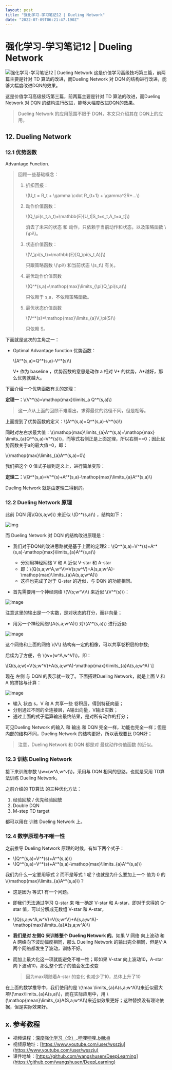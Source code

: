 ```yaml
---
layout: post
title: "强化学习-学习笔记12 | Dueling Network"
date: "2022-07-09T06:21:47.190Z"
---
```

强化学习-学习笔记12 | Dueling Network
=============================

![强化学习-学习笔记12 | Dueling Network](https://img2022.cnblogs.com/blog/2192866/202207/2192866-20220709135748627-1491449932.png) 这是价值学习高级技巧第三篇，前两篇主要是针对 TD 算法的改进，而Dueling Network 对 DQN 的结构进行改进，能够大幅度改进DQN的效果。

这是价值学习高级技巧第三篇，前两篇主要是针对 TD 算法的改进，而Dueling Network 对 DQN 的结构进行改进，能够大幅度改进DQN的效果。

> Dueling Network 的应用范围不限于 DQN，本文只介绍其在 DQN上的应用。

12\. Dueling Network
--------------------

### 12.1 优势函数

Advantage Function.

> 回顾一些基础概念：
> 
> 1.  折扣回报：
>     
>     \\(U\_t = R\_t + \\gamma \\cdot R\_{t+1} + \\gamma^2R+...\\)
>     
> 2.  动作价值函数：
>     
>     \\(Q\_\\pi(s\_t,a\_t)=\\mathbb{E}\[U\_t|S\_t=s\_t,A\_t=a\_t\]\\)
>     
>     消去了未来的状态 和 动作，只依赖于当前动作和状态，以及策略函数 \\(\\pi\\)。
>     
> 3.  状态价值函数：
>     
>     \\(V\_\\pi(s\_t)=\\mathbb{E}\[Q\_\\pi(s\_t,A)\]\\)
>     
>     只跟策略函数 \\(\\pi\\) 和当前状态 \\(s\_t\\) 有关。
>     
> 4.  最优动作价值函数
>     
>     \\(Q^\*(s,a)=\\mathop{max}\\limits\_{\\pi}Q\_\\pi(s,a)\\)
>     
>     只依赖于 s,a，不依赖策略函数。
>     
> 5.  最优状态价值函数
>     
>     \\(V^\*(s)=\\mathop{max}\\limits\_{a}V\_\\pi(S)\\)
>     
>     只依赖 S。
>     

下面就是这次的主角之一：

*   Optimal Advantage function 优势函数：
    
    \\(A^\*(s,a)=Q^\*(s,a)-V^\*(s)\\)
    
    V\* 作为 baseline ，优势函数的意思是动作 a 相对 V\* 的优势，A\*越好，那么优势就越大。
    

下面介绍一个优势函数有关的定理：

**定理一：**\\(V^\*(s)=\\mathop{max}\\limits\_a Q^\*(s,a)\\)

> 这一点从上面的回顾不难看出，求得最优的路径不同，但是相等。

上面提到了优势函数的定义：\\(A^\*(s,a)=Q^\*(s,a)-V^\*(s)\\)

同时对左右求最大值：\\(\\mathop{max}\\limits\_{a}A^\*(s,a)=\\mathop{max} \\limits\_{a}Q^\*(s,a)-V^\*(s)\\)，而等式右侧正是上面定理，所以右侧==0；因此优势函数关于a的最大值=0，即：

\\(\\mathop{max}\\limits\_{a}A^\*(s,a)=0\\)

我们把这个 0 值式子加到定义上，进行简单变形：

**定理二：**\\(Q^\*(s,a)=V^\*(s)+A^\*(s,a)-\\mathop{max}\\limits\_{a}A^\*(s,a)\\)

Dueling Network 就是由定理二得到的。

### 12.2 Dueling Network 原理

此前 DQN 用\\(Q(s,a;w)\\) 来近似 \\(D^\*(s,a)\\) ，结构如下：

![img](https://img2022.cnblogs.com/blog/2192866/202207/2192866-20220708180904823-1849395949.png)

而 Dueling Network 对 DQN 的结构改进原理是：

*   我们对于DQN的改进思路就是基于上面的定理2：\\(Q^\*(s,a)=V^\*(s)+A^\*(s,a)-\\mathop{max}\\limits\_{a}A^\*(s,a)\\)
    
    *   分别用神经网络 V 和 A 近似 V-star 和 A-star
    *   即：\\(Q(s,a;w^A,w^V)=V(s;w^V)+A(s,a;w^A)-\\mathop{max}\\limits\_{a}A(s,a;w^A)\\)
    *   这样也完成了对于 Q-star 的近似，与 DQN 的功能相同。
*   首先需要用一个神经网络 \\(V(s;w^V)\\) 来近似 \\(V^\*(s)\\)：
    

![image](https://img2022.cnblogs.com/blog/2192866/202207/2192866-20220709135628472-1831216809.png)

注意这里的输出是一个实数，是对状态的打分，而非向量；

*   用另一个神经网络\\(A(s,a;w^A)\\) 对\\(A^\*(s,a)\\) 进行近似:

![image](https://img2022.cnblogs.com/blog/2192866/202207/2192866-20220709135638050-1230417346.png)

这个网络和上面的网络 \\(V\\) 结构有一定的相像，可以共享卷积层的参数;

后续为了方便，令 \\(w=(w^A,w^V)\\)，即：

\\\[Q(s,a;w)=V(s;w^V)+A(s,a;w^A)-\\mathop{max}\\limits\_{a}A(s,a;w^A) \\\]

现在 左侧 与 DQN 的表示就一致了。下面搭建Dueling Network，就是上面 V 和 A 的拼接与计算：

![image](https://img2022.cnblogs.com/blog/2192866/202207/2192866-20220709135651535-1515222011.png)

*   输入 状态 s，V 和 A 共享一些 卷积层，得到特征向量；
*   分别通过不同的全连接层，A输出向量，V输出实数；
*   通过上面的式子运算输出最终结果，是对所有动作的打分；

可见Dueling Network 的输入 和 输出 和 DQN 完全一样，功能也完全一样；但是内部的结构不同，Dueling Network 的结构更好，所以表现要比 DQN好；

> 注意，Dueling Network 和 DQN 都是对 最优动作价值函数 的近似。

### 12.3 训练 Dueling Network

接下来训练参数 \\(w=(w^A,w^v)\\)，采用与 DQN 相同的思路，也就是采用 TD算法训练 Dueling Network。

之前介绍的 TD算法 的三种优化方法：

1.  经验回放 / 优先经验回放
2.  Double DQN
3.  M-step TD target

都可以用在 训练 Dueling Network 上。

### 12.4 数学原理与不唯一性

之前推导 Dueling Network 原理的时候，有如下两个式子：

*   \\(Q^\*(s,a)=V^\*(s)+A^\*(s,a)\\)
*   \\(Q^\*(s,a)=V^\*(s)+A^\*(s,a)-\\mathop{max}\\limits\_{a}A^\*(s,a)\\)

我们为什么一定要用等式 2 而不是等式 1 呢？也就是为什么要加上一个 值为 0 的 \\(\\mathop{max}\\limits\_{a}A^\*(s,a)\\)？

*   这是因为 等式1 有一个问题。
    
*   即我们无法通过学习 Q-star 来 唯一确定 V-star 和 A-star，即对于求得的 Q-star 值，可以分解成无数组 V-star 和 A-star。
    
*   \\(Q(s,a;w^A,w^V)=V(s;w^V)+A(s,a;w^A)-\\mathop{max}\\limits\_{a}A(s,a;w^A)\\)
    
*   **我们是对 左侧Q 来训练整个 Dueling Network 的**。如果 V 网络 向上波动 和 A 网络向下波动幅度相同，那么 Dueling Network 的输出完全相同，但是V-A两个网络都发生了波动，训练不好。
    
*   而加上最大化这一项就能避免不唯一性；即如果 V-star 向上波动10，A-star 向下波动10，那么整个式子的值会发生改变
    
    > 因为max项随着A-star 的变化 也减少了10，总体上升了10
    

在上面的数学推导中，我们使用的是 \\(\\max \\limits\_{a}A(s,a;w^A)\\)来近似最大项\\(\\max\\limits\_{a}A(s,a)\\)，而在实际应用中，用 \\(\\mathop{mean}\\limits\_{a}A(S,a;w^A)\\)来近似效果更好；这种替换没有理论依据，但是实际效果好。

x. 参考教程
-------

*   视频课程：[深度强化学习（全）\_哔哩哔哩\_bilibili](https://www.bilibili.com/video/BV1rv41167yx)
*   视频原地址：[https://www.youtube.com/user/wsszju](https://www.youtube.com/user/wsszju)
*   课件地址：[https://github.com/wangshusen/DeepLearning](https://github.com/wangshusen/DeepLearning)